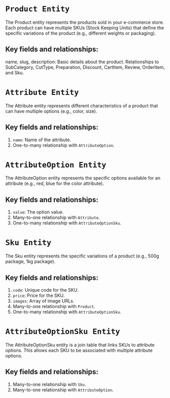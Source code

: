 # `Product Entity`
The Product entity represents the products sold in your e-commerce store. Each product can have multiple SKUs (Stock Keeping Units) that define the specific variations of the product (e.g., different weights or packaging).

## Key fields and relationships:
name, slug, description: Basic details about the product.
Relationships to SubCategory, CutType, Preparation, Discount, CartItem, Review, OrderItem, and Sku.

# `Attribute Entity`
The Attribute entity represents different characteristics of a product that can have multiple options (e.g., color, size).

## Key fields and relationships:
1. `name`: Name of the attribute.
2. One-to-many relationship with `AttributeOption`.

# `AttributeOption Entity`
The AttributeOption entity represents the specific options available for an attribute (e.g., red, blue for the color attribute).

## Key fields and relationships:
1. `value`: The option value.
2. Many-to-one relationship with `Attribute`.
3. One-to-many relationship with `AttributeOptionSku`.

# `Sku Entity`
The Sku entity represents the specific variations of a product (e.g., 500g package, 1kg package).

## Key fields and relationships:
1. `code`: Unique code for the SKU.  
2. `price`: Price for the SKU.  
3. `images`: Array of image URLs.
4. Many-to-one relationship with `Product`.  
5. One-to-many relationship with `AttributeOptionSku`.  

# `AttributeOptionSku Entity`
The AttributeOptionSku entity is a join table that links SKUs to attribute options. This allows each SKU to be associated with multiple attribute options.

## Key fields and relationships:
1. Many-to-one relationship with `Sku`.
2. Many-to-one relationship with `AttributeOption`.
